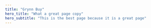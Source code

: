 ```yaml
---
title: "Grynn Buy"
hero_title: "What a great page copy"
hero_subtitle: "This is the best page because it is a great page"
---
```

